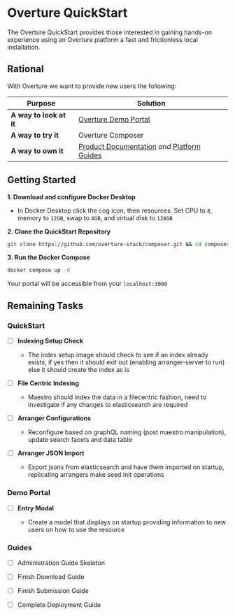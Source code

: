 # Overture QuickStart

The Overture QuickStart provides those interested in gaining hands-on experience using an Overture platform a fast and frictionless local installation.

## Rational

With Overture we want to provide new users the following:

|Purpose|Solution|
|---|---|
| **A way to look at it**|[Overture Demo Portal](https://demo.overture.bio/)|
| **A way to try it**| Overture Composer |
| **A way to own it**| [Product Documentation](https://www.overture.bio/documentation/) *and* [Platform Guides](https://github.com/overture-stack/website/pull/385)|

## Getting Started

**1. Download and configure Docker Desktop**

- In Docker Desktop click the cog icon, then resources. Set CPU to `8`, memory to `12GB`, swap to `4GB`, and virtual disk to `128GB`

**2. Clone the QuickStart Repository**

```bash
git clone https://github.com/overture-stack/composer.git && cd composer
```

**3. Run the Docker Compose**

```bash
docker compose up -d
```
Your portal will be accessible from your `localhost:3000`

## Remaining Tasks 

### QuickStart

- [ ] **Indexing Setup Check**

    - The index setup image should check to see if an index already exists, if yes then it should exit out (enabling arranger-server to run) else it should create the index as is

- [ ] **File Centric Indexing**

    - Maestro should index the data in a filecentric fashion, need to investigate if any changes to elasticsearch are required 

- [ ] **Arranger Configurations**

    - Reconfigure based on graphQL naming (post maestro manipulation), update search facets and data table

- [ ] **Arranger JSON Import**

    - Export jsons from elasticsearch and have them imported on startup, replicating arrangers make seed init operations


### Demo Portal

- [ ] **Entry Modal**

    - Create a model that displays on startup providing information to new users on how to use the resource

### Guides

- [ ] Administration Guide Skeleton

- [ ] Finish Download Guide

- [ ] Finish Submission Guide

- [ ] Complete Deployment Guide

